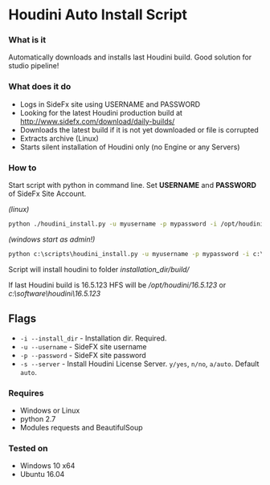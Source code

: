 # Houdini Auto Install Script

### What is it

Automatically downloads and installs last Houdini build.
Good solution for studio pipeline!

### What does it do

- Logs in SideFx site using USERNAME and PASSWORD
- Looking for the latest Houdini production build at http://www.sidefx.com/download/daily-builds/
- Downloads the latest build if it is not yet downloaded or file is corrupted
- Extracts archive (Linux)
- Starts silent installation of Houdini only (no Engine or any Servers)

### How to

Start script with python in command line. Set **USERNAME** and **PASSWORD** of SideFx Site Account.

_(linux)_
```bash
python ./houdini_install.py -u myusername -p mypassword -i /opt/houdini
```

_(windows start as admin!)_
```cmd
python c:\scripts\houdini_install.py -u myusername -p mypassword -i c:\software\houdini
```

Script will install houdini to folder _installation_dir/build/_

If last Houdini build is 16.5.123 HFS will be _/opt/houdini/16.5.123_ or _c:\software\houdini\16.5.123_

## Flags

- `-i --install_dir` - Installation dir. Required.
- `-u --username` - SideFX site username 
- `-p --password` - SideFX site password 
- `-s --server` - Install Houdini License Server. `y/yes`, `n/no`, `a/auto`. Default `auto`.

### Requires

- Windows or Linux
- python 2.7
- Modules requests and BeautifulSoup

### Tested on

- Windows 10 x64
- Ubuntu 16.04

